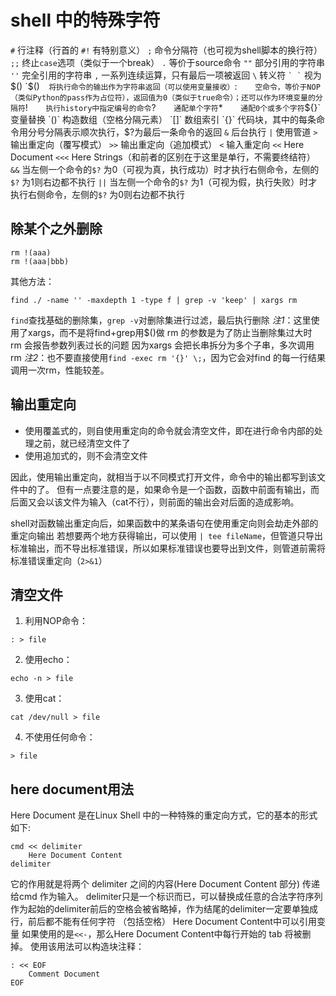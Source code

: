 # shell 中的特殊字符

`#`		行注释（行首的 `#!` 有特别意义）
`;`		命令分隔符（也可视为shell脚本的换行符）
`;;`	终止`case`选项（类似于一个break）
`.`		等价于source命令
`""`	部分引用的字符串
`''`	完全引用的字符串
`,`		一系列连续运算，只有最后一项被返回
`\`		转义符
`` ` ` ``	视为$()
`$()`	将执行命令的输出作为字符串返回（可以使用变量接收）
`:`		空命令，等价于NOP（类似Python的pass作为占位符），返回值为0（类似于true命令）；还可以作为环境变量的分隔符
`!`		执行history中指定编号的命令
`?`		通配单个字符
`*`		通配0个或多个字符
`${}`	变量替换
`()`	构造数组（空格分隔元素）
`[]`	数组索引
`{}`	代码块，其中的每条命令用分号分隔表示顺次执行，$?为最后一条命令的返回
`&`		后台执行
`|`		使用管道
`>`		输出重定向（覆写模式）
`>>`	输出重定向（追加模式）
`<`		输入重定向
`<<`	Here Document
`<<<`	Here Strings（和前者的区别在于这里是单行，不需要终结符）
`&&`	当左侧一个命令的`$?` 为0（可视为真，执行成功）时才执行右侧命令，左侧的`$?` 为1则右边都不执行
`||`	当左侧一个命令的`$?` 为1（可视为假，执行失败）时才执行右侧命令，左侧的`$?` 为0则右边都不执行

## 除某个之外删除
```
rm !(aaa)
rm !(aaa|bbb)
```
其他方法：
```
find ./ -name '' -maxdepth 1 -type f | grep -v 'keep' | xargs rm
```
`find`查找基础的删除集，`grep -v`对删除集进行过滤，最后执行删除
*注1*：这里使用了xargs，而不是将find+grep用$()做 rm 的参数是为了防止当删除集过大时 rm 会报告参数列表过长的问题
因为xargs 会把长串拆分为多个子串，多次调用 rm
*注2*：也不要直接使用`find -exec rm '{}' \;`，因为它会对find 的每一行结果调用一次rm，性能较差。

## 输出重定向
+ 使用覆盖式的，则自使用重定向的命令就会清空文件，即在进行命令内部的处理之前，就已经清空文件了
+ 使用追加式的，则不会清空文件

因此，使用输出重定向，就相当于以不同模式打开文件，命令中的输出都写到该文件中的了。
但有一点要注意的是，如果命令是一个函数，函数中前面有输出，而后面又会以该文件为输入（cat不行），则前面的输出会对后面的造成影响。

shell对函数输出重定向后，如果函数中的某条语句在使用重定向则会劫走外部的重定向输出
若想要两个地方获得输出，可以使用 `| tee fileName`，但管道只导出标准输出，而不导出标准错误，所以如果标准错误也要导出到文件，则管道前需将标准错误重定向（`2>&1`）

## 清空文件
1. 利用NOP命令：
```
: > file
```
2. 使用echo：
```
echo -n > file
```
3. 使用cat：
```
cat /dev/null > file
```
4. 不使用任何命令：
```
> file
```

## here document用法
Here Document 是在Linux Shell 中的一种特殊的重定向方式，它的基本的形式如下:
```
cmd << delimiter
    Here Document Content
delimiter
```
它的作用就是将两个 delimiter 之间的内容(Here Document Content 部分) 传递给cmd 作为输入。
delimiter只是一个标识而已，可以替换成任意的合法字符序列
作为起始的delimiter前后的空格会被省略掉，作为结尾的delimiter一定要单独成行，前后都不能有任何字符 （包括空格）
Here Document Content中可以引用变量
如果使用的是`<<-`，那么Here Document Content中每行开始的 tab 将被删掉。
使用该用法可以构造块注释：
```
: << EOF
    Comment Document
EOF
```
